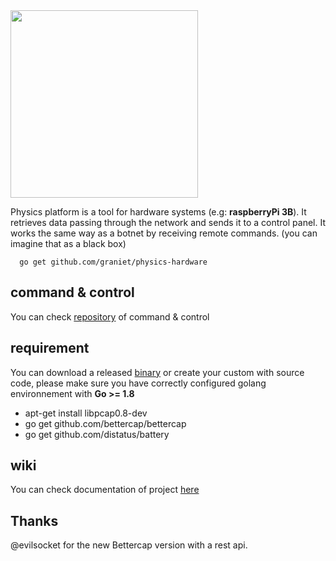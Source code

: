 <img src="https://s9.postimg.org/9qm3kmdr3/logo4.png" width="300">

Physics platform is a tool for hardware systems (e.g: **raspberryPi 3B**).
It retrieves data passing through the network and sends it to a control panel.
It works the same way as a botnet by receiving remote commands.
(you can imagine that as a black box)

```
  go get github.com/graniet/physics-hardware
```

## command & control

You can check [repository](https://github.com/graniet/physics-command) of command & control

## requirement

You can download a released [binary](https://github.com/graniet/physics-hardware/releases) or create your custom with source code, please make sure you have correctly configured golang environnement with **Go >= 1.8**

  + apt-get install libpcap0.8-dev
  + go get github.com/bettercap/bettercap
  + go get github.com/distatus/battery
  
## wiki

You can check documentation of project [here](https://github.com/graniet/physics-hardware/wiki)


## Thanks

@evilsocket for the new Bettercap version with a rest api.
